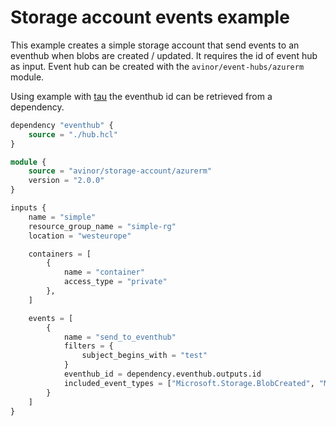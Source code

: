 # Storage account events example

This example creates a simple storage account that send events to an eventhub when blobs are created / updated. It requires the id of event hub as input. Event hub can be created with the `avinor/event-hubs/azurerm` module.

Using example with [tau](https://github.com/avinor/tau) the eventhub id can be retrieved from a dependency.

```terraform
dependency "eventhub" {
    source = "./hub.hcl"
}

module {
    source = "avinor/storage-account/azurerm"
    version = "2.0.0"
}

inputs {
    name = "simple"
    resource_group_name = "simple-rg"
    location = "westeurope"

    containers = [
        {
            name = "container"
            access_type = "private"
        },
    ]

    events = [
        {
            name = "send_to_eventhub"
            filters = {
                subject_begins_with = "test"
            }
            eventhub_id = dependency.eventhub.outputs.id
            included_event_types = ["Microsoft.Storage.BlobCreated", "Microsoft.Storage.BlobDeleted"]
        }
    ]
}
```
